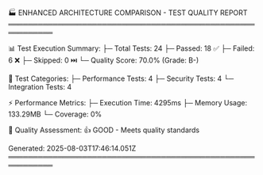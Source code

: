 
🏭 ENHANCED ARCHITECTURE COMPARISON - TEST QUALITY REPORT
═══════════════════════════════════════════════════════════

📊 Test Execution Summary:
├─ Total Tests: 24
├─ Passed: 18 ✅
├─ Failed: 6 ❌
├─ Skipped: 0 ⏭️
└─ Quality Score: 70.0% (Grade: B-)

🔬 Test Categories:
├─ Performance Tests: 4
├─ Security Tests: 4
└─ Integration Tests: 4

⚡ Performance Metrics:
├─ Execution Time: 4295ms
├─ Memory Usage: 133.29MB
└─ Coverage: 0%

🎯 Quality Assessment:
👍 GOOD - Meets quality standards

Generated: 2025-08-03T17:46:14.051Z
═══════════════════════════════════════════════════════════
    